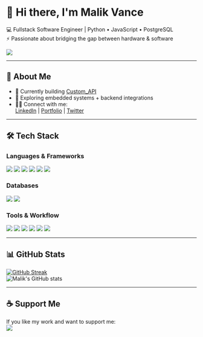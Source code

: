 # 👋 Hi there, I'm Malik Vance  

💻 Fullstack Software Engineer | Python • JavaScript • PostgreSQL  
⚡ Passionate about bridging the gap between hardware & software  

![](https://komarev.com/ghpvc/?username=spacedandy&color=blue)

---

## 🚀 About Me  
- 🔭 Currently building [Custom_API](https://github.com/SpaceDandy15/Custom_API)  
- 🌱 Exploring embedded systems + backend integrations  
- 👨‍💻 Connect with me:  
  [LinkedIn](https://www.linkedin.com/in/malik-vance) | [Portfolio](https://github.com/SpaceDandy15) | [Twitter](#)  

---

## 🛠️ Tech Stack  

### Languages & Frameworks  
<p>
  <img src="https://img.shields.io/badge/-Python-3776AB?style=flat-square&logo=python&logoColor=white" />
  <img src="https://img.shields.io/badge/-JavaScript-F7DF1E?style=flat-square&logo=javascript&logoColor=black" />
  <img src="https://img.shields.io/badge/-HTML5-E34F26?style=flat-square&logo=html5&logoColor=white" />
  <img src="https://img.shields.io/badge/-CSS3-1572B6?style=flat-square&logo=css3&logoColor=white" />
  <img src="https://img.shields.io/badge/-Flask-000000?style=flat-square&logo=flask&logoColor=white" />
  <img src="https://img.shields.io/badge/-React-61DAFB?style=flat-square&logo=react&logoColor=black" />
</p>

### Databases  
<p>
  <img src="https://img.shields.io/badge/-PostgreSQL-336791?style=flat-square&logo=postgresql&logoColor=white" />
  <img src="https://img.shields.io/badge/-MySQL-4479A1?style=flat-square&logo=mysql&logoColor=white" />
</p>

### Tools & Workflow  
<p>
  <img src="https://img.shields.io/badge/-VS%20Code-007ACC?style=flat-square&logo=visual-studio-code&logoColor=white" />
  <img src="https://img.shields.io/badge/-Prettier-F7B93E?style=flat-square&logo=prettier&logoColor=black" />
  <img src="https://img.shields.io/badge/-Postman-FF6C37?style=flat-square&logo=postman&logoColor=white" />
  <img src="https://img.shields.io/badge/-Git-F05032?style=flat-square&logo=git&logoColor=white" />
  <img src="https://img.shields.io/badge/-GitHub-181717?style=flat-square&logo=github&logoColor=white" />
  <img src="https://img.shields.io/badge/-Linux-FCC624?style=flat-square&logo=linux&logoColor=black" />
</p>

---

## 📊 GitHub Stats  
[![GitHub Streak](https://github-readme-streak-stats.herokuapp.com?user=SpaceDandy15&theme=dark&hide_border=true)](https://git.io/streak-stats)  
![Malik's GitHub stats](https://github-readme-stats.vercel.app/api?username=SpaceDandy15&show_icons=true&theme=radical)

---

## ☕ Support Me  
If you like my work and want to support me:  
<a href="https://www.buymeacoffee.com/spacedandy15" target="_blank">
  <img src="https://img.shields.io/badge/-Buy%20Me%20a%20Coffee-FFDD00?style=for-the-badge&logo=buymeacoffee&logoColor=black" />
</a>
